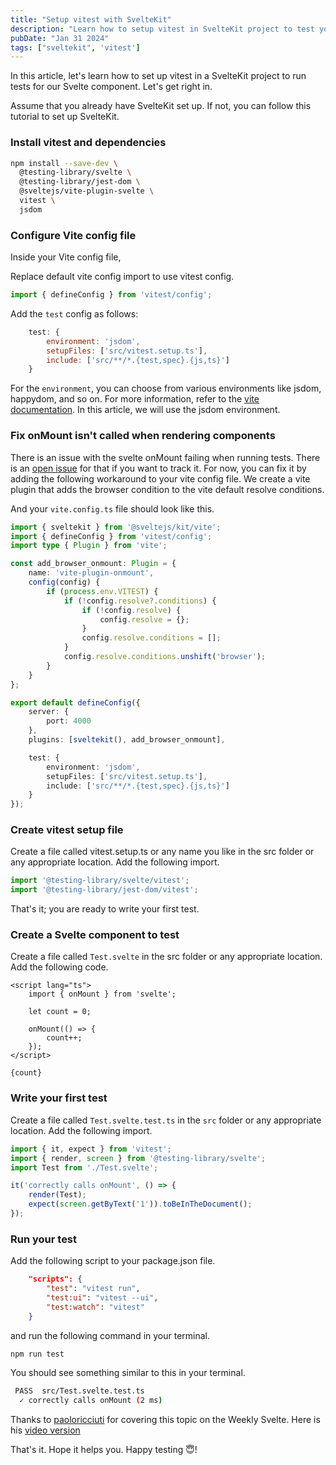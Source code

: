 ```yaml
---
title: "Setup vitest with SvelteKit"
description: "Learn how to setup vitest in SvelteKit project to test your svelte component."
pubDate: "Jan 31 2024"
tags: ["sveltekit", 'vitest']
---
```


In this article, let's learn how to set up vitest in a SvelteKit project to run tests for our Svelte component. Let's get right in.

Assume that you already have SvelteKit set up. If not, you can follow this tutorial to set up SvelteKit.

### Install vitest and dependencies
```bash
npm install --save-dev \
  @testing-library/svelte \
  @testing-library/jest-dom \
  @sveltejs/vite-plugin-svelte \
  vitest \
  jsdom
```
### Configure Vite config file
Inside your Vite config file, 

Replace default vite config import to use vitest config.
```js
import { defineConfig } from 'vitest/config';
```
Add the `test` config as follows:

```js
	test: {
		environment: 'jsdom',
		setupFiles: ['src/vitest.setup.ts'],
		include: ['src/**/*.{test,spec}.{js,ts}']
	}
```

For the `environment`, you can choose from various environments like jsdom, happydom, and so on. For more information, refer to the [vite documentation](https://vitest.dev/guide/environment). In this article, we will use the jsdom environment.


### Fix onMount isn't called when rendering components
There is an issue with the svelte onMount failing when running tests. There is an [open issue](https://github.com/testing-library/svelte-testing-library/issues/222) for that if you want to track it. For now, you can fix it by adding the following workaround to your vite config file. We create a vite plugin that adds the browser condition to the vite default resolve conditions.

And your `vite.config.ts` file should look like this.

```ts
import { sveltekit } from '@sveltejs/kit/vite';
import { defineConfig } from 'vitest/config';
import type { Plugin } from 'vite';

const add_browser_onmount: Plugin = {
	name: 'vite-plugin-onmount',
	config(config) {
		if (process.env.VITEST) {
			if (!config.resolve?.conditions) {
				if (!config.resolve) {
					config.resolve = {};
				}
				config.resolve.conditions = [];
			}
			config.resolve.conditions.unshift('browser');
		}
	}
};

export default defineConfig({
	server: {
		port: 4000
	},
	plugins: [sveltekit(), add_browser_onmount],

	test: {
		environment: 'jsdom',
		setupFiles: ['src/vitest.setup.ts'],
		include: ['src/**/*.{test,spec}.{js,ts}']
	}
});

```


### Create vitest setup file
Create a file called vitest.setup.ts or any name you like in the src folder or any appropriate location. Add the following import.

```ts
import '@testing-library/svelte/vitest';
import '@testing-library/jest-dom/vitest';
```

That's it; you are ready to write your first test.

### Create a Svelte component to test
Create a file called `Test.svelte` in the src folder or any appropriate location. Add the following code.

```svelte
<script lang="ts">
	import { onMount } from 'svelte';

	let count = 0;

	onMount(() => {
		count++;
	});
</script>

{count}
```

### Write your first test
Create a file called `Test.svelte.test.ts` in the `src` folder or any appropriate location. Add the following import.

```ts
import { it, expect } from 'vitest';
import { render, screen } from '@testing-library/svelte';
import Test from './Test.svelte';

it('correctly calls onMount', () => {
	render(Test);
	expect(screen.getByText('1')).toBeInTheDocument();
});
```

### Run your test
Add the following script to your package.json file.

```json
	"scripts": {
		"test": "vitest run",
		"test:ui": "vitest --ui",
		"test:watch": "vitest"
	}
```
and run the following command in your terminal.

```bash
npm run test
```

You should see something similar to this in your terminal.

```bash
 PASS  src/Test.svelte.test.ts
  ✓ correctly calls onMount (2 ms)
```

Thanks to [paoloricciuti](https://github.com/paoloricciuti) for covering this topic on the Weekly Svelte. Here is his [video version](https://www.youtube.com/watch?v=_SraKYKkQAc&list=LL&index=4)

That's it. Hope it helps you. Happy testing 😇! 